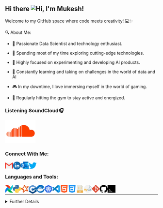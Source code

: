 ## Hi there <img width="28px" alt="Hi" src="https://user-images.githubusercontent.com/1303154/88677602-1635ba80-d120-11ea-84d8-d263ba5fc3c0.gif" />, I'm Mukesh!

Welcome to my GitHub space where code meets creativity! 💻✨

🔍 About Me:

- 🌱 Passionate Data Scientist and technology enthusiast.
  
- 🚀 Spending most of my time exploring cutting-edge technologies.
  
- 🤖 Highly focused on experimenting and developing AI products.
  
- 🧠 Constantly learning and taking on challenges in the world of data and AI
  
- 🎮 In my downtime, I love immersing myself in the world of gaming.
  
- 💪 Regularly hitting the gym to stay active and energized.

### **Listening SoundCloud**🎧

[<img width="100px" src="/gifs/soundcloud.gif" alt="Favourtie Song" width="350" />]([https://soundcloud.com/weareriot/cantstop?in=weareriot/sets/remixes](https://soundcloud.com/awaltheawal/james-meyers-i-am-the-king-awal-remix-1?si=a87dc756c8ac4fe5954abc56a920818e&utm_source=clipboard&utm_medium=text&utm_campaign=social_sharing))

### **Connect With Me**:

[<img align="left" alt="GMail" width="26px" src="social/gmail.svg" />](devsofmukesh@gmail.com)

[<img align="left" alt="LinkedIn" width="26px" src="social/linkedin.svg" />](https://www.linkedin.com/in/mk09/)

[<img align="left" alt="Outlook" width="26px" src="social/outlook.svg" />](devsofmukesh@hotmail.com)

[<img align="left" alt="Twitter" width="26px" src="social/twitter.svg" />](https://twitter.com/devsofmukesh)


<br />

### **Languages and Tools**:

[<img align="left" alt="Airflow" width="26px" src="tools-&-languages/airflow.png" />](https://airflow.apache.org/docs/stable/)

[<img align="left" alt="Python" width="26px" src="tools-&-languages/python.svg" />](https://docs.python.org/3/)

[<img align="left" alt="PySpark" width="26px" src="tools-&-languages/spark.svg" />](https://spark.apache.org/docs/latest/api/python/index.html)

[<img align="left" alt="C++" width="26px" src="tools-&-languages/c++.svg" />](https://devdocs.io/cpp/)

[<img align="left" alt="Docker" width="26px" src="tools-&-languages/docker.svg" />](https://docs.docker.com/engine/)

[<img align="left" alt="Kubernetes" width="26px" src="tools-&-languages/kubernetes.svg" />](https://kubernetes.io/docs/home/)

[<img align="left" alt="Visual Studio Code" width="26px" src="tools-&-languages/visual-studio-code.svg" />](https://docs.microsoft.com/en-us/visualstudio/?view=vs-2019)

[<img align="left" alt="HTML5" width="26px" src="tools-&-languages/html5.svg" />](https://devdocs.io/html/)

[<img align="left" alt="CSS3" width="26px" src="tools-&-languages/css3.svg" />](https://devdocs.io/css/)

[<img align="left" alt="JavaScript" width="26px" src="tools-&-languages/javascript.svg" />](https://devdocs.io/javascript/)

[<img align="left" alt="MySQL" width="26px" src="tools-&-languages/mysql.svg" />](https://dev.mysql.com/doc/)

[<img align="left" alt="Git" width="26px" src="tools-&-languages/git.svg" />](https://git-scm.com/doc)

[<img align="left" alt="GitHub" width="26px" src="tools-&-languages/github.svg" />](https://docs.github.com/en)

[<img align="left" alt="Terminal" width="26px" src="tools-&-languages/terminal.svg" />](https://docs.microsoft.com/en-us/windows/terminal/)

<br />

---
<details>

<summary>Further Details</summary>

</br>

<p align="center">
    <a href="https://img.shields.io/badge/build%20type-markdown-blue"><img src="https://img.shields.io/badge/build%20type-markdown-blue" alt="build type"></a>
    <a href="https://komarev.com/ghpvc/?username=devsofmukesh"><img src="https://komarev.com/ghpvc/?username=devsofmukesh" alt="visitors"></a>
    <a href="https://github.com/devsofmukesh/devsofmukesh"><img src="https://img.shields.io/github/downloads/devsofmukesh/devsofmukesh/total" alt="downloads"></a>
  <a href="https://github.com/devsofmukesh/devsofmukesh"><img src="https://img.shields.io/github/commit-activity/m/devsofmukesh/devsofmukesh" alt="commit activity"></a>
</p>

### **Coding Stats:**

<!--START_SECTION:waka-->

![WakaTime Stats](https://github-readme-stats.vercel.app/api/wakatime?username=devsofmukesh&api_key=)

<!--END_SECTION:waka-->

### **GitHub Stats:** 

<p align="left">
    <a href="https://github.com/devsofmukesh/devsofmukesh"><img width="445.5px" height="153px" src="https://github-readme-stats.vercel.app/api?username=devsofmukesh&hide=stars&show_icons=true&hide_border=true&theme=tokyonight" alt="build type"></a>
    <a href="https://github.com/devsofmukesh/devsofmukesh"><img height="153px" src="https://github-readme-stats.vercel.app/api/top-langs/?username=devsofmukesh&layout=compact" alt="visitors"></a>
</p>

</details>
